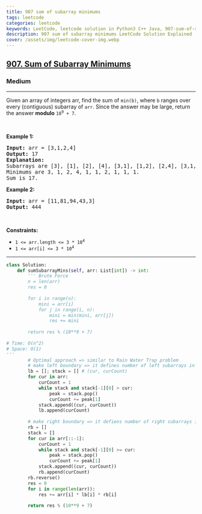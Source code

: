 ```yaml
---
title: 907 sum of subarray minimums
tags: leetcode
categories: leetcode
keywords: LeetCode, leetcode solution in Python3 C++ Java, 907-sum-of-subarray-minimums solution
description: 907 sum of subarray minimums LeetCode Solution Explained
cover: /assets/img/leetcode-cover-img.webp
---
```



<h2><a href="https://leetcode.com/problems/sum-of-subarray-minimums/">907. Sum of Subarray Minimums</a></h2><h3>Medium</h3><hr><div><p>Given an array of integers arr, find the sum of <code>min(b)</code>, where <code>b</code> ranges over every (contiguous) subarray of <code>arr</code>. Since the answer may be large, return the answer <strong>modulo</strong> <code>10<sup>9</sup> + 7</code>.</p>

<p>&nbsp;</p>
<p><strong>Example 1:</strong></p>

<pre><strong>Input:</strong> arr = [3,1,2,4]
<strong>Output:</strong> 17
<strong>Explanation:</strong> 
Subarrays are [3], [1], [2], [4], [3,1], [1,2], [2,4], [3,1,2], [1,2,4], [3,1,2,4]. 
Minimums are 3, 1, 2, 4, 1, 1, 2, 1, 1, 1.
Sum is 17.
</pre>

<p><strong>Example 2:</strong></p>

<pre><strong>Input:</strong> arr = [11,81,94,43,3]
<strong>Output:</strong> 444
</pre>

<p>&nbsp;</p>
<p><strong>Constraints:</strong></p>

<ul>
	<li><code>1 &lt;= arr.length &lt;= 3 * 10<sup>4</sup></code></li>
	<li><code>1 &lt;= arr[i] &lt;= 3 * 10<sup>4</sup></code></li>
</ul>
</div>

---




```python
class Solution:
    def sumSubarrayMins(self, arr: List[int]) -> int:
        ''' Brute Force
        n = len(arr)
        res = 0
        
        for i in range(n):
            mini = arr[i]
            for j in range(i, n):
                mini = min(mini, arr[j])
                res += mini
        
        return res % (10**9 + 7)
    
# Time: O(n^2)
# Space: O(1)
'''
        # Optimal approach => similar to Rain Water Trap problem
        # make left boundary => it defines number of left subarrays in which the current element is minimum
        lb = []; stack = [] # (cur, curCount)
        for cur in arr:
            curCount = 1
            while stack and stack[-1][0] > cur:
                peak = stack.pop()
                curCount += peak[1]
            stack.append((cur, curCount))
            lb.append(curCount)
        
        # make right boundary => it defiens number of right subarrays in which the current element if minimum
        rb = []
        stack = []
        for cur in arr[::-1]:
            curCount = 1
            while stack and stack[-1][0] >= cur:
                peak = stack.pop()
                curCount += peak[1]
            stack.append((cur, curCount))
            rb.append(curCount)
        rb.reverse()
        res = 0
        for i in range(len(arr)):
            res += arr[i] * lb[i] * rb[i]
        
        return res % (10**9 + 7)
```
